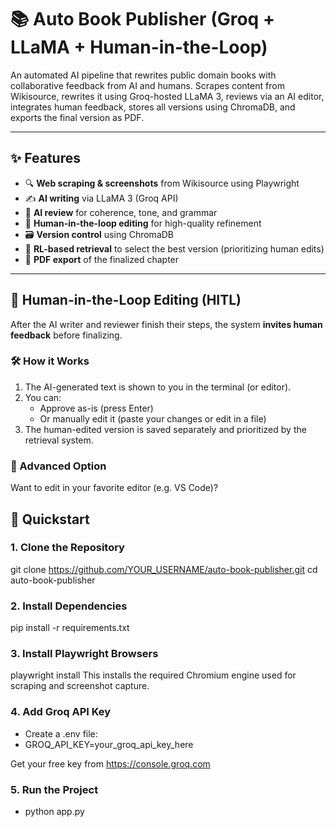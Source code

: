 # 📚 Auto Book Publisher (Groq + LLaMA + Human-in-the-Loop)

An automated AI pipeline that rewrites public domain books with collaborative feedback from AI and humans. Scrapes content from Wikisource, rewrites it using Groq-hosted LLaMA 3, reviews via an AI editor, integrates human feedback, stores all versions using ChromaDB, and exports the final version as PDF.

---

## ✨ Features

- 🔍 **Web scraping & screenshots** from Wikisource using Playwright
- ✍️ **AI writing** via LLaMA 3 (Groq API)
- 🧠 **AI review** for coherence, tone, and grammar
- 👤 **Human-in-the-loop editing** for high-quality refinement
- 🗃️ **Version control** using ChromaDB
- 🧬 **RL-based retrieval** to select the best version (prioritizing human edits)
- 📄 **PDF export** of the finalized chapter

---

## 🧠 Human-in-the-Loop Editing (HITL)

After the AI writer and reviewer finish their steps, the system **invites human feedback** before finalizing.

### 🛠️ How it Works

1. The AI-generated text is shown to you in the terminal (or editor).
2. You can:
   - Approve as-is (press Enter)
   - Or manually edit it (paste your changes or edit in a file)
3. The human-edited version is saved separately and prioritized by the retrieval system.

### 🧪 Advanced Option

Want to edit in your favorite editor (e.g. VS Code)?

## 🚀 Quickstart
### 1. Clone the Repository
git clone https://github.com/YOUR_USERNAME/auto-book-publisher.git
cd auto-book-publisher

### 2. Install Dependencies
pip install -r requirements.txt

### 3. Install Playwright Browsers
playwright install
This installs the required Chromium engine used for scraping and screenshot capture.

### 4. Add Groq API Key
- Create a .env file:
- GROQ_API_KEY=your_groq_api_key_here

Get your free key from https://console.groq.com

### 5. Run the Project
- python app.py

